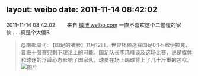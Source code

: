 layout: weibo
date: 2011-11-14 08:42:02
---
2011-11-14 08:42:02  &nbsp;&nbsp;&nbsp;&nbsp;&nbsp;&nbsp; 来自 <a href="http://weibo.com/" rel="nofollow">微博 weibo.com</a>
一直不喜欢这个二惺惺的家伙……真是个大傻B
>  @南都周刊: 【国足的嘴脸】11月12日，世界杯预选赛国足0:1不敌伊拉克，晋级十强赛只剩下理论上的可能。国足队长李玮峰谈及这场比赛，说是媒体和球迷的浮躁心态影响了国家队，球员在场上踢球背上了几十斤重的包袱。 ​​​
>  ![图片](https://ww1.sinaimg.cn/large/636f644dgw1dn2n20f3s6j.jpg)
